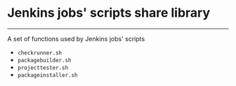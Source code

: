 # Jenkins jobs' scripts share library
-----------------------------------------------------
A set of functions used by Jenkins jobs' scripts
- `checkrunner.sh`
- `packagebuilder.sh`
- `projecttester.sh`
- `packageinstaller.sh`


